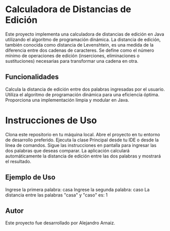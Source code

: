 # Calculadora de Distancias de Edición

Este proyecto implementa una calculadora de distancias de edición en Java utilizando el algoritmo de programación dinámica. La distancia de edición, también conocida como distancia de Levenshtein, es una medida de la diferencia entre dos cadenas de caracteres. Se define como el número mínimo de operaciones de edición (inserciones, eliminaciones o sustituciones) necesarias para transformar una cadena en otra.

## Funcionalidades

Calcula la distancia de edición entre dos palabras ingresadas por el usuario.
Utiliza el algoritmo de programación dinámica para una eficiencia óptima.
Proporciona una implementación limpia y modular en Java.

# Instrucciones de Uso
Clona este repositorio en tu máquina local.
Abre el proyecto en tu entorno de desarrollo preferido.
Ejecuta la clase Principal desde tu IDE o desde la línea de comandos.
Sigue las instrucciones en pantalla para ingresar las dos palabras que deseas comparar.
La aplicación calculará automáticamente la distancia de edición entre las dos palabras y mostrará el resultado.

## Ejemplo de Uso

Ingrese la primera palabra:
casa
Ingrese la segunda palabra:
caso
La distancia entre las palabras "casa" y "caso" es: 1

## Autor
Este proyecto fue desarrollado por Alejandro Arnaiz.

